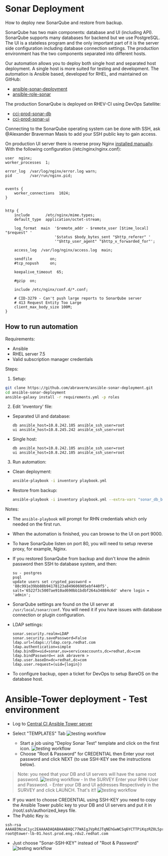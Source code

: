 # Sonar Deployment
How to deploy new SonarQube and restore from backup.

SonarQube has two main components: database and UI (including API).
SonarQube supports many databases for backend but we use
PostgreSQL. The UI is a stateless program and the only important part of it
is the server side configuration including database connection settings.
The production environment has the two components separated into
different hosts.

Our automation allows you to deploy both single host and separated host
deployment. A single host is more suited for testing and development.
The automation is Ansible based, developed for RHEL, and maintained on GitHub:

 - [ansible-sonar-deployment][4]
 - [ansible-role-sonar][5]

The production SonarQube is deployed on RHEV-CI using DevOps Satellite:
 - [cci-prod-sonar-db][1]
 - [cci-prod-sonar-ui][2]

Connecting to the SonarQube operating system can be done with SSH, ask
@Alexander Braverman Masis to add your SSH public key to gain access.

On production UI server there is reverse proxy Nginx
[installed manually][3]. With the following configuration
(/etc/nginx/nginx.conf):

```
user  nginx;
worker_processes  1;

error_log  /var/log/nginx/error.log warn;
pid        /var/run/nginx.pid;


events {
    worker_connections  1024;
}


http {
    include       /etc/nginx/mime.types;
    default_type  application/octet-stream;

    log_format  main  '$remote_addr - $remote_user [$time_local] "$request" '
                      '$status $body_bytes_sent "$http_referer" '
                      '"$http_user_agent" "$http_x_forwarded_for"';

    access_log  /var/log/nginx/access.log  main;

    sendfile        on;
    #tcp_nopush     on;

    keepalive_timeout  65;

    #gzip  on;

    include /etc/nginx/conf.d/*.conf;

    # CID-3279 - Can't push large reports to SonarQube server
    # 413 Request Entity Too Large
    client_max_body_size 100M;
}
```

## How to run automation

Requirements:

 - Ansible
 - RHEL server 7.5
 - Valid subscription manager credentials

Steps:

1. Setup:

  ```bash
  git clone https://github.com/abraverm/ansible-sonar-deployment.git
  cd ansible-sonar-deployment
  ansible-galaxy install -r requirements.yml -p roles
  ```

2. Edit 'inventory' file:

  - Separated UI and database:

    ```
    db ansible_host=10.8.242.105 ansible_ssh_user=root
    ui ansible_host=10.8.245.242 ansible_ssh_user=root
    ```

  - Single host:


    ```
    db ansible_host=10.8.242.105 ansible_ssh_user=root
    ui ansible_host=10.8.242.105 ansible_ssh_user=root
    ```

3. Run automation:
  - Clean deployment:

    ```bash
    ansible-playbook -i inventory playbook.yml
    ```
  - Restore from backup:

    ```bash
    ansible-playbook -i inventory playbook.yml --extra-vars "sonar_db_backup=</path/to/sonar/db/dump>"
    ```

Notes:

 - The `ansible-playbook` will prompt for RHN credentials which only needed on
   the first run.
 - When the automation is finished, you can browse to the UI on port 9000.
 - To have SonarQube listen on port 80, you will need to setup reverse
   proxy, for example, Nginx.
 - If you restored SonarQube from backup and don't know the admin password
   then SSH to database system, and then:

   ```
   su - postgres
   psql
   update users set crypted_password = '88c991e39bb88b94178123a849606905ebf440f5', salt='6522f3c5007ae910ad690bb1bdbf264a34884c6d' where login = 'admin';
   ```

 - SonarQube settings are found on the UI server at `/usr/local/sonar/conf`.
   You will need it if you have issues with database connection or plugin
   configuration.
 - LDAP settings:

   ```
   sonar.security.realm=LDAP
   sonar.security.savePassword=False
   ldap.url=ldaps://ldap.corp.redhat.com
   ldap.authentication=simple
   ldap.bindDn=uid=sonar,ou=serviceaccounts,dc=redhat,dc=com
   ldap.bindPassword=< ask abraverm >
   ldap.user.baseDn=dc=redhat,dc=com
   ldap.user.request=(uid={login})
   ```

 - To configure backup, open a ticket for DevOps to setup BareOS on the
   database host.

# Ansible-Tower deployment - Test environment

 - Log to [Central CI Ansible Tower server][6]
 - Select "TEMPLATES" Tab
![testing workflow](/images/Template.png)

    - Start a job using "Deploy Sonar Test" template 
and click on the first icon.
![testing workflow](/images/Rocket.png)
    - Choose "Root & Password" for CREDENTIAL then Enter your root password and
 click NEXT (to use SSH-KEY see the instructions below).
> Note: you need that your DB and UI servers will have the same root password.
![testing workflow](/images/Root_Pass.png)
    - In the SURVEY Enter your RHN User and Password.
    - Enter your DB and UI addresses Respectively in the SURVEY and click
 LAUNCH. That's it!!
![testing workflow](/images/Survey.png)

 - If you want to choose CREDENTIAL using SSH-KEY you need to copy the
 Ansible Tower public key to your DB and UI servers
 and put it in /root/.ssh/authorized_keys file.
 - The Public Key is:
 ```
 ssh-rsa AAAAB3NzaC1yc2EAAAADAQABAAABAQC77WAIgJVpRdJTqNEhGwWCSq6YCTTPiKqzRZ0L5prJIBBqTMWBMVKTI12WW9LxJYvebibTyHF9K671Slje3hAevXFWvuYpkv4y+wX9ZbU3G1PstJP42sD0Tp6oZR8ReVE2k2pLenux6NbYHPJ98kiuWnYREnTjENVQQ33anfOFNsxCsQ08x/xnfpliQY1Bq4KAbU5NmhIXPeRdkSccis04Le4OCPTjMe7cE1SzPkeADhCxWz9kytK25flJbxJ/prQ0AXXMpleXtHIGL1v2rxnGkw5dmRbkW4YzzHYmfIws/fDdGe7lGvXN6A5OoCo3UdqgzO4+KVCoJnX1aT21n6Cz root@tower-lb-01.host.prod.eng.rdu2.redhat.com
 ```
 - Just choose "Sonar-SSH-KEY" instead of "Root & Password"
![testing workflow](/images/Sonar-Ssh-key.png)

[1]: https://satellite6.corp.redhat.com/hosts/cci-prod-sonar-db.rhev-ci-vms.eng.rdu2.redhat.com
[2]: https://satellite6.corp.redhat.com/hosts/cci-prod-sonar-ui.rhev-ci-vms.eng.rdu2.redhat.com
[3]: https://www.cyberciti.biz/faq/how-to-install-and-use-nginx-on-centos-7-rhel-7/
[4]: https://github.com/abraverm/ansible-sonar-deployment
[5]: https://github.com/abraverm/ansible-role-sonar/tree/postgresql
[6]: https://tower-lb-01.host.prod.eng.rdu2.redhat.com/#/login#followAnchor
